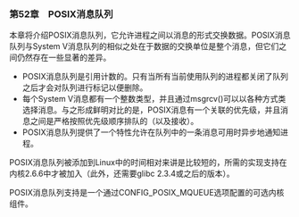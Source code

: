 ### 第52章　POSIX消息队列

本章将介绍POSIX消息队列，它允许进程之间以消息的形式交换数据。POSIX消息队列与System V消息队列的相似之处在于数据的交换单位是整个消息，但它们之间仍然存在一些显著的差异。

+ POSIX消息队列是引用计数的。只有当所有当前使用队列的进程都关闭了队列之后才会对队列进行标记以便删除。
+ 每个System V消息都有一个整数类型，并且通过msgrcv()可以以各种方式类选择消息。与之形成鲜明对比的是，POSIX消息有一个关联的优先级，并且消息之间是严格按照优先级顺序排队的（以及接收）。
+ POSIX消息队列提供了一个特性允许在队列中的一条消息可用时异步地通知进程。

POSIX消息队列被添加到Linux中的时间相对来讲是比较短的，所需的实现支持在内核2.6.6中才被加入（此外，还需要glibc 2.3.4或之后的版本）。

POSIX消息队列支持是一个通过CONFIG_POSIX_MQUEUE选项配置的可选内核组件。

